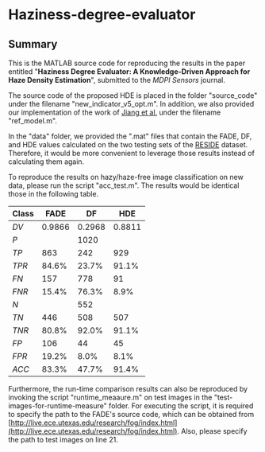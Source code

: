 # Haziness-degree-evaluator

## Summary
This is the MATLAB source code for reproducing the results in the paper entitled "**Haziness Degree Evaluator: A Knowledge-Driven Approach for Haze Density Estimation**", submitted to the *MDPI Sensors* journal.

The source code of the proposed HDE is placed in the folder "source_code" under the filename "new_indicator_v5_opt.m". In addition, we also provided our implementation of the work of [Jiang et al.](https://ieeexplore.ieee.org/document/7918592) under the filename "ref_model.m".

In the "data" folder, we provided the ".mat" files that contain the FADE, DF, and HDE values calculated on the two testing sets of the [RESIDE](https://sites.google.com/view/reside-dehaze-datasets/reside-standard?authuser=0) dataset. Therefore, it would be more convenient to leverage those results instead of calculating them again.

To reproduce the results on hazy/haze-free image classification on new data, please run the script "acc_test.m". The results would be identical those in the following table.

**Class** | **FADE** | **DF** | **HDE**
--- | --- | --- | ---
*DV* | 0.9866 | 0.2968 | 0.8811
*P* | | 1020 |
*TP* | 863 | 242 | 929
*TPR* | 84.6% | 23.7% | 91.1%
*FN* | 157 | 778 | 91
*FNR* | 15.4% | 76.3% | 8.9%
*N* | | 552 |
*TN* | 446 | 508 | 507
*TNR* | 80.8% | 92.0% | 91.1%
*FP* | 106 | 44 | 45
*FPR* | 19.2% | 8.0% | 8.1%
*ACC* | 83.3% | 47.7% | 91.4%

Furthermore, the run-time comparison results can also be reproduced by invoking the script "runtime_meaaure.m" on test images in the "test-images-for-runtime-measure" folder. For executing the script, it is required to specify the path to the FADE's source code, which can be obtained from [http://live.ece.utexas.edu/research/fog/index.html](http://live.ece.utexas.edu/research/fog/index.html). Also, please specify the path to test images on line 21.
